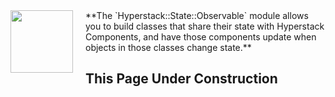 
<img align="left" width="100" height="100" style="margin-right: 20px" src="https://github.com/hyperstack-org/hyperstack/blob/edge/docs/wip.png?raw=true">
**The `Hyperstack::State::Observable` module allows you to build
classes that share their state with Hyperstack Components, and have those components update when objects in those classes change state.**

## This Page Under Construction

